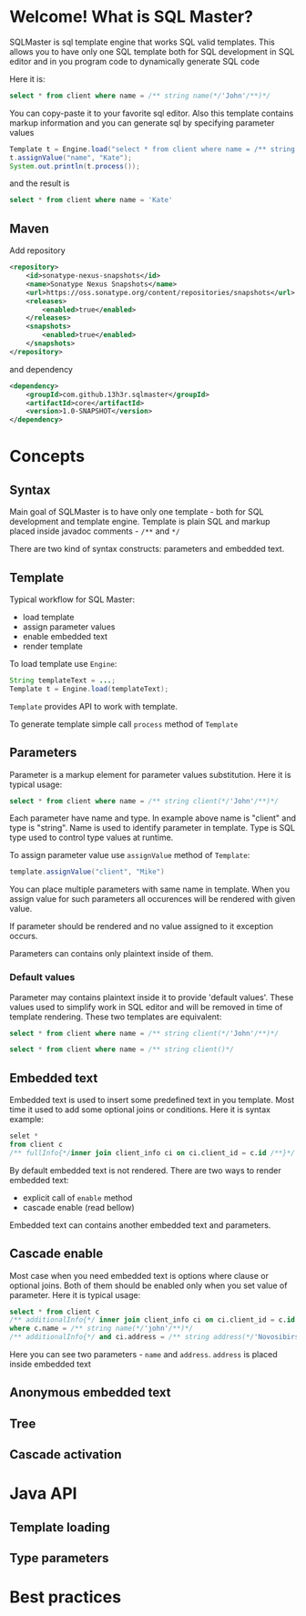 # Welcome! What is SQL Master? 

SQLMaster is sql template engine that works SQL valid templates. This allows you to have only one SQL template both for SQL development in SQL editor and in you program code to dynamically generate SQL code

Here it is:

```sql
select * from client where name = /** string name(*/'John'/**)*/
```

You can copy-paste it to your favorite sql editor. Also this template contains markup information and you can generate sql by specifying parameter values

```java
Template t = Engine.load("select * from client where name = /** string name(*/'John'/**)*/");
t.assignValue("name", "Kate");
System.out.println(t.process());
```

and the result is

```sql
select * from client where name = 'Kate'
```

## Maven
Add repository

```xml
<repository>
    <id>sonatype-nexus-snapshots</id>
    <name>Sonatype Nexus Snapshots</name>
    <url>https://oss.sonatype.org/content/repositories/snapshots</url>
    <releases>
        <enabled>true</enabled>
    </releases>
    <snapshots>
        <enabled>true</enabled>
    </snapshots>
</repository>
```

and dependency

```xml
<dependency>
    <groupId>com.github.13h3r.sqlmaster</groupId>
    <artifactId>core</artifactId>
    <version>1.0-SNAPSHOT</version>
</dependency>
```

# Concepts

## Syntax
Main goal of SQLMaster is to have only one template - both for SQL development and template engine. 
Template is plain SQL and markup placed inside javadoc comments - `/**` and `*/`

There are two kind of syntax constructs: parameters and embedded text.

## Template

Typical workflow for SQL Master:
- load template
- assign parameter values
- enable embedded text
- render template

To load template use `Engine`:

```java
String templateText = ...;
Template t = Engine.load(templateText);
```

`Template` provides API to work with template.

To generate template simple call `process` method of `Template`

## Parameters
Parameter is a markup element for parameter values substitution. Here it is typical usage:

```sql
select * from client where name = /** string client(*/'John'/**)*/
```

Each parameter have name and type. In example above name is "client" and type is "string". Name is used to identify parameter in template. Type is SQL type used to control type values at runtime.

To assign parameter value use `assignValue` method of `Template`:

```java
template.assignValue("client", "Mike")
```

You can place multiple parameters with same name in template. When you assign value for such parameters all occurences will be rendered with given value.

If parameter should be rendered and no value assigned to it exception occurs.

Parameters can contains only plaintext inside of them.

### Default values
Parameter may contains plaintext inside it to provide 'default values'. These values used to simplify work in SQL editor and will be removed in time of template rendering. These two templates are equivalent:

```sql
select * from client where name = /** string client(*/'John'/**)*/
```

```sql
select * from client where name = /** string client()*/
```

## Embedded text
Embedded text is used to insert some predefined text in you template. Most time it used to add some optional joins or conditions. Here it is syntax example:

```sql
selet * 
from client c 
/** fullInfo{*/inner join client_info ci on ci.client_id = c.id /**}*/
```

By default embedded text is not rendered. There are two ways to render embedded text:
- explicit call of `enable` method
- cascade enable (read bellow)

Embedded text can contains another embedded text and parameters.

## Cascade enable
Most case when you need embedded text is options where clause or optional joins. Both of them should be enabled only when you set value of parameter. Here it is typical usage:

```sql
select * from client c
/** additionalInfo{*/ inner join client_info ci on ci.client_id = c.id /**}*/
where c.name = /** string name(*/'john'/**)*/
/** additionalInfo{*/ and ci.address = /** string address(*/'Novosibirsk'/**)}*/
```
Here you can see two parameters - `name` and `address`. `address` is placed inside embedded text

## Anonymous embedded text


## Tree

## Cascade activation

# Java API
## Template loading
## Type parameters

# Best practices
